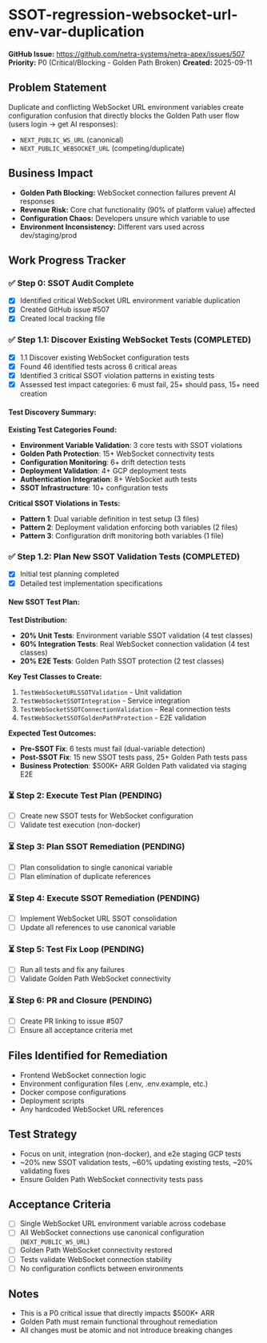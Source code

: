 # SSOT-regression-websocket-url-env-var-duplication

**GitHub Issue:** https://github.com/netra-systems/netra-apex/issues/507
**Priority:** P0 (Critical/Blocking - Golden Path Broken)
**Created:** 2025-09-11

## Problem Statement
Duplicate and conflicting WebSocket URL environment variables create configuration confusion that directly blocks the Golden Path user flow (users login → get AI responses):

- `NEXT_PUBLIC_WS_URL` (canonical)
- `NEXT_PUBLIC_WEBSOCKET_URL` (competing/duplicate)

## Business Impact
- **Golden Path Blocking:** WebSocket connection failures prevent AI responses
- **Revenue Risk:** Core chat functionality (90% of platform value) affected  
- **Configuration Chaos:** Developers unsure which variable to use
- **Environment Inconsistency:** Different vars used across dev/staging/prod

## Work Progress Tracker

### ✅ Step 0: SSOT Audit Complete
- [x] Identified critical WebSocket URL environment variable duplication
- [x] Created GitHub issue #507
- [x] Created local tracking file

### ✅ Step 1.1: Discover Existing WebSocket Tests (COMPLETED)
- [x] 1.1 Discover existing WebSocket configuration tests
- [x] Found 46 identified tests across 6 critical areas
- [x] Identified 3 critical SSOT violation patterns in existing tests
- [x] Assessed test impact categories: 6 must fail, 25+ should pass, 15+ need creation

#### Test Discovery Summary:
**Existing Test Categories Found:**
- **Environment Variable Validation**: 3 core tests with SSOT violations
- **Golden Path Protection**: 15+ WebSocket connectivity tests  
- **Configuration Monitoring**: 6+ drift detection tests
- **Deployment Validation**: 4+ GCP deployment tests
- **Authentication Integration**: 8+ WebSocket auth tests
- **SSOT Infrastructure**: 10+ configuration tests

**Critical SSOT Violations in Tests:**
- **Pattern 1**: Dual variable definition in test setup (3 files)
- **Pattern 2**: Deployment validation enforcing both variables (2 files)  
- **Pattern 3**: Configuration drift monitoring both variables (1 file)

### ✅ Step 1.2: Plan New SSOT Validation Tests (COMPLETED)
- [x] Initial test planning completed
- [x] Detailed test implementation specifications

#### New SSOT Test Plan:
**Test Distribution:**
- **20% Unit Tests**: Environment variable SSOT validation (4 test classes)
- **60% Integration Tests**: Real WebSocket connection validation (4 test classes) 
- **20% E2E Tests**: Golden Path SSOT protection (2 test classes)

**Key Test Classes to Create:**
1. `TestWebSocketURLSSOTValidation` - Unit validation
2. `TestWebSocketSSOTIntegration` - Service integration  
3. `TestWebSocketSSOTConnectionValidation` - Real connection tests
4. `TestWebSocketSSOTGoldenPathProtection` - E2E validation

**Expected Test Outcomes:**
- **Pre-SSOT Fix**: 6 tests must fail (dual-variable detection)
- **Post-SSOT Fix**: 15 new SSOT tests pass, 25+ Golden Path tests pass
- **Business Protection**: $500K+ ARR Golden Path validated via staging E2E

### ⏳ Step 2: Execute Test Plan (PENDING)
- [ ] Create new SSOT tests for WebSocket configuration
- [ ] Validate test execution (non-docker)

### ⏳ Step 3: Plan SSOT Remediation (PENDING) 
- [ ] Plan consolidation to single canonical variable
- [ ] Plan elimination of duplicate references

### ⏳ Step 4: Execute SSOT Remediation (PENDING)
- [ ] Implement WebSocket URL SSOT consolidation
- [ ] Update all references to use canonical variable

### ⏳ Step 5: Test Fix Loop (PENDING)
- [ ] Run all tests and fix any failures
- [ ] Validate Golden Path WebSocket connectivity

### ⏳ Step 6: PR and Closure (PENDING)
- [ ] Create PR linking to issue #507
- [ ] Ensure all acceptance criteria met

## Files Identified for Remediation
- Frontend WebSocket connection logic
- Environment configuration files (.env, .env.example, etc.)
- Docker compose configurations
- Deployment scripts
- Any hardcoded WebSocket URL references

## Test Strategy
- Focus on unit, integration (non-docker), and e2e staging GCP tests
- ~20% new SSOT validation tests, ~60% updating existing tests, ~20% validating fixes
- Ensure Golden Path WebSocket connectivity tests pass

## Acceptance Criteria
- [ ] Single WebSocket URL environment variable across codebase
- [ ] All WebSocket connections use canonical configuration (`NEXT_PUBLIC_WS_URL`)
- [ ] Golden Path WebSocket connectivity restored
- [ ] Tests validate WebSocket connection stability
- [ ] No configuration conflicts between environments

## Notes
- This is a P0 critical issue that directly impacts $500K+ ARR
- Golden Path must remain functional throughout remediation
- All changes must be atomic and not introduce breaking changes